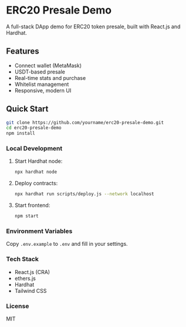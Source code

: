 # ERC20 Presale Demo

A full-stack DApp demo for ERC20 token presale, built with React.js and Hardhat.

## Features
- Connect wallet (MetaMask)
- USDT-based presale
- Real-time stats and purchase
- Whitelist management
- Responsive, modern UI

## Quick Start

```bash
git clone https://github.com/yourname/erc20-presale-demo.git
cd erc20-presale-demo
npm install
```

### Local Development

1. Start Hardhat node:
   ```bash
   npx hardhat node
   ```
2. Deploy contracts:
   ```bash
   npx hardhat run scripts/deploy.js --network localhost
   ```
3. Start frontend:
   ```bash
   npm start
   ```

### Environment Variables

Copy `.env.example` to `.env` and fill in your settings.

### Tech Stack

- React.js (CRA)
- ethers.js
- Hardhat
- Tailwind CSS

### License

MIT 
